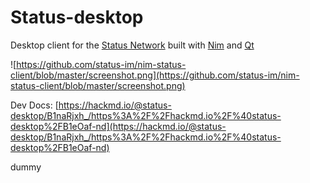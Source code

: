 # Status-desktop

Desktop client for the [Status Network](https://statusnetwork.com/) built with [Nim](https://nim-lang.org/) and [Qt](https://www.qt.io/)

![https://github.com/status-im/nim-status-client/blob/master/screenshot.png](https://github.com/status-im/nim-status-client/blob/master/screenshot.png)

Dev Docs: [https://hackmd.io/@status-desktop/B1naRjxh_/https%3A%2F%2Fhackmd.io%2F%40status-desktop%2FB1eOaf-nd](https://hackmd.io/@status-desktop/B1naRjxh_/https%3A%2F%2Fhackmd.io%2F%40status-desktop%2FB1eOaf-nd)

dummy
